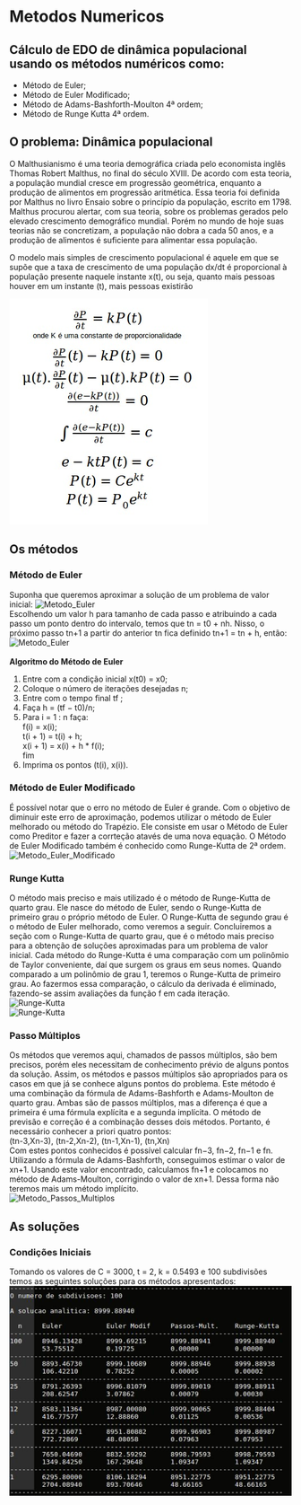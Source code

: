 # Metodos Numericos

## Cálculo de EDO de dinâmica populacional usando os métodos numéricos como:
 - Método de Euler;
 - Método de Euler Modificado;
 - Método de Adams-Bashforth-Moulton 4ª ordem; 
 - Método de Runge Kutta 4ª ordem.

## O problema: Dinâmica populacional
O Malthusianismo é uma teoria demográfica criada pelo economista inglês Thomas Robert Malthus, no final do século XVIII. De acordo com esta teoria, a população mundial cresce em progressão geométrica, enquanto a produção de alimentos em progressão aritmética. Essa teoria foi definida por Malthus no livro Ensaio sobre o princípio da população, escrito em 1798. Malthus procurou alertar, com sua teoria, sobre os problemas gerados pelo elevado crescimento demográfico mundial. Porém no mundo de hoje suas teorias não se concretizam, a população não dobra a cada 50 anos, e a produção de alimentos é suficiente para alimentar essa população.

O modelo mais simples de crescimento populacional é aquele em que se supõe que a taxa de crescimento de uma população dx/dt é proporcional à população presente naquele instante x(t), ou seja, quanto mais pessoas houver em um instante (t), mais pessoas existirão

![Equation](/dinamica_populacional.jpg?raw=true)

## Os métodos
### Método de Euler 
Suponha que queremos aproximar a solução de um problema de valor inicial: 
![Metodo_Euler](https://wikimedia.org/api/rest_v1/media/math/render/svg/823a0cbb6755ef8910cb3bb018d11411e81e4120?raw=true) <br>
Escolhendo um valor h para tamanho de cada passo e atribuindo a cada passo um ponto dentro do intervalo, temos que tn = t0 + nh. Nisso, o próximo passo tn+1 a partir do anterior tn fica definido tn+1 = tn + h, então:<br>
![Metodo_Euler](https://wikimedia.org/api/rest_v1/media/math/render/svg/269f6c656eab53584639f205ecfe88b628af701a)
<br>
<br>
<b>Algoritmo do Método de Euler</b><br>
1. Entre com a condição inicial x(t0) = x0;<br>
2. Coloque o número de iterações desejadas n;<br>
3. Entre com o tempo final tf ;<br>
4. Faça h = (tf − t0)/n;<br>
5. Para i = 1 : n faça:<br>
	f(i) = x(i);<br>
	t(i + 1) = t(i) + h;<br>
	x(i + 1) = x(i) + h * f(i);<br>
	fim<br>
6. Imprima os pontos (t(i), x(i)).

### Método de Euler Modificado 
É possível notar que o erro no método de Euler é grande. Com o objetivo de diminuir este erro de aproximação, podemos utilizar o método de Euler melhorado ou método do Trapézio. Ele consiste em usar o Método de Euler como Preditor e fazer a corrteção atavés de uma nova equação. O Método de Euler Modificado também é conhecido como Runge-Kutta de 2ª ordem. <br>
<img src="https://s16.postimg.org/3yyji0tu9/image.jpg" Alt="Metodo_Euler_Modificado" height="80">

### Runge Kutta
O método mais preciso e mais utilizado é o método de Runge-Kutta de quarto grau. Ele nasce do método de Euler, sendo o Runge-Kutta de primeiro grau o próprio método de Euler. O Runge-Kutta de segundo grau é o método de Euler melhorado, como veremos a seguir. Concluiremos a seção com o Runge-Kutta de quarto grau, que é o método mais preciso para a obtenção de soluções aproximadas para um problema de valor inicial. Cada método do Runge-Kutta é uma comparação com um polinômio de Taylor conveniente, daí que surgem os graus em seus nomes. Quando comparado a um polinômio de grau 1, teremos o Runge-Kutta de primeiro grau. Ao fazermos essa comparação, o cálculo da derivada é eliminado, fazendo-se assim avaliações da função f em cada iteração.
 <br>
![Runge-Kutta](https://wikimedia.org/api/rest_v1/media/math/render/svg/d8534f269d223b247698d487d6b93eef6a1070df)<br>
![Runge-Kutta](https://wikimedia.org/api/rest_v1/media/math/render/svg/42c75230fa264441ebc3725e456ea17147a604c3)

### Passo Múltiplos
Os métodos que veremos aqui, chamados de passos múltiplos, são bem precisos, porém eles necessitam de conhecimento prévio de alguns pontos da solução. Assim, os métodos e passos múltiplos são apropriados para os casos em que já se conhece alguns pontos do problema. Este método é uma combinação da fórmula de Adams-Bashforth e  Adams-Moulton de quarto grau. Ambas são de passos múltiplos, mas a diferença é que a primeira é uma fórmula explícita e a segunda implícita. O método de previsão e correção é a combinação desses dois métodos. Portanto, é necessário conhecer a priori quatro pontos:<br>
(tn-3,Xn-3), (tn-2,Xn-2), (tn-1,Xn-1), (tn,Xn)<br>
Com estes pontos conhecidos é possível calcular fn−3, fn−2, fn−1 e fn. Utilizando a fórmula de Adams-Bashforth, conseguimos estimar o valor de xn+1. Usando este valor encontrado, calculamos fn+1 e colocamos no método de Adams-Moulton, corrigindo o valor de xn+1. Dessa forma não teremos mais um método implícito.
<br>
<img src="https://s16.postimg.org/g23v5l4wh/image.jpg" Alt="Metodo_Passos_Multiplos" height="100">

## As soluções
### Condições Iniciais
Tomando os valores de C = 3000, t = 2, k = 0.5493 e 100 subdivisões temos as seguintes soluções para os métodos apresentados:<br>
![Resultados](/resultados.jpg?raw=true)